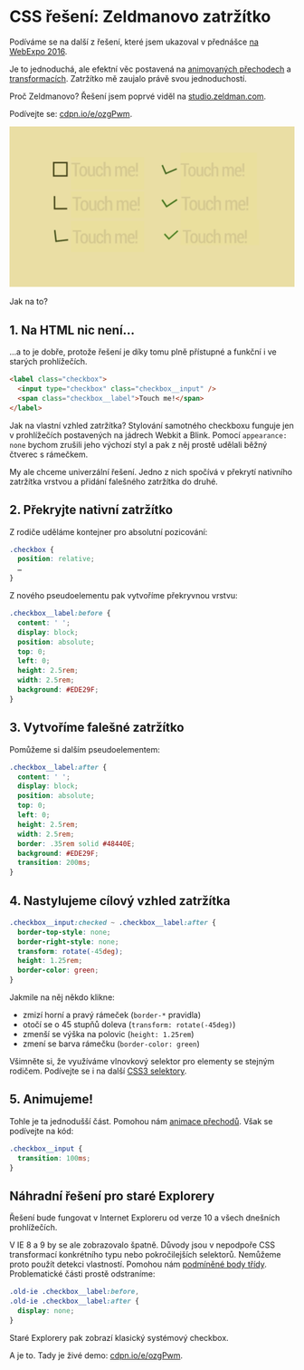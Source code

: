 # CSS řešení: Zeldmanovo zatržítko

Podíváme se na další z řešení, které jsem ukazoval v přednášce [na WebExpo 2016](https://www.vzhurudolu.cz/prednaska/webexpo-2016-246).

Je to jednoduchá, ale efektní věc postavená na [animovaných přechodech](css3-transitions.md) a [transformacích](css3-transformations.md). Zatržítko mě zaujalo právě svou jednoduchostí.

Proč Zeldmanovo? Řešení jsem poprvé viděl na [studio.zeldman.com](http://studio.zeldman.com/).

Podívejte se: [cdpn.io/e/ozgPwm](http://codepen.io/machal/pen/ozgPwm).

![Zeldmanovo zatržítko](dist/images/original/reseni-zeldman-checkbox.jpg)

Jak na to? 

## 1. Na HTML nic není…

…a to je dobře, protože řešení je díky tomu plně přístupné a funkční i ve starých prohlížečích.

```html
<label class="checkbox">
  <input type="checkbox" class="checkbox__input" />  
  <span class="checkbox__label">Touch me!</span>
</label>
```

Jak na vlastní vzhled zatržítka? Stylování samotného checkboxu funguje jen v prohlížečích postavených na jádrech Webkit a Blink. Pomocí `appearance: none` bychom zrušili jeho výchozí styl a pak z něj prostě udělali běžný čtverec s rámečkem.

My ale chceme univerzální řešení. Jedno z nich spočívá v překrytí nativního zatržítka  vrstvou a přidání falešného zatržítka do druhé.


## 2. Překryjte nativní zatržítko

Z rodiče uděláme kontejner pro absolutní pozicování: 

```css
.checkbox {
  position: relative;  
  …
}
```

Z nového pseudoelementu pak vytvoříme překryvnou vrstvu:

```css
.checkbox__label:before {
  content: ' ';
  display: block;
  position: absolute;
  top: 0;
  left: 0;
  height: 2.5rem;
  width: 2.5rem;
  background: #EDE29F;  
}
```

## 3. Vytvoříme falešné zatržítko

Pomůžeme si dalším pseudoelementem:

```css
.checkbox__label:after {
  content: ' ';
  display: block;
  position: absolute;
  top: 0;
  left: 0;  
  height: 2.5rem;
  width: 2.5rem;
  border: .35rem solid #48440E;
  background: #EDE29F;  
  transition: 200ms;  
}
```


## 4. Nastylujeme cílový vzhled zatržítka

```css
.checkbox__input:checked ~ .checkbox__label:after {
  border-top-style: none; 
  border-right-style: none;
  transform: rotate(-45deg);
  height: 1.25rem;
  border-color: green;
}
```

Jakmile na něj někdo klikne: 

- zmizí horní a pravý rámeček (`border-*` pravidla)
- otočí se o 45 stupňů doleva (`transform: rotate(-45deg)`)
- zmenší se výška na polovic (`height: 1.25rem`)
- zmení se barva rámečku (`border-color: green`)

Všimněte si, že využíváme vlnovkový selektor pro elementy se stejným rodičem. Podívejte se i na další [CSS3 selektory](css3-selektory.md).

## 5. Animujeme!

Tohle je ta jednodušší část. Pomohou nám [animace přechodů](css3-transitions.md). Však se podívejte na kód:

```css
.checkbox__input {
  transition: 100ms;
}
```

## Náhradní řešení pro staré Explorery

Řešení bude fungovat v Internet Exploreru od verze 10 a všech dnešních prohlížečích.  

V IE 8 a 9 by se ale zobrazovalo špatně. Důvody jsou v nepodpoře CSS transformací konkrétního typu nebo pokročilejších selektorů. Nemůžeme proto použít detekci vlastností. Pomohou nám [podmíněné body třídy](https://css-tricks.com/snippets/html/add-body-class-just-for-ie/). Problematické části prostě odstraníme:

```css
.old-ie .checkbox__label:before,
.old-ie .checkbox__label:after {
  display: none;
}
```

Staré Explorery pak zobrazí klasický systémový checkbox.

A je to. Tady je živé demo: [cdpn.io/e/ozgPwm](http://codepen.io/machal/pen/ozgPwm).

